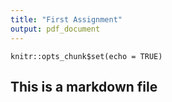 ```yaml
---
title: "First Assignment"
output: pdf_document
---
```


```{r setup, include=FALSE}
knitr::opts_chunk$set(echo = TRUE)
```

## This is a markdown file 